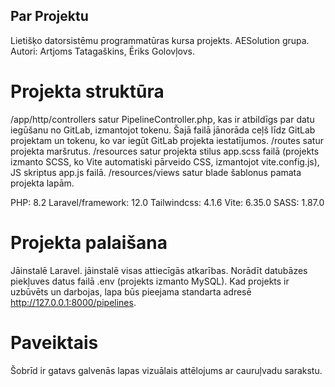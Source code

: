 ## Par Projektu

Lietišķo datorsistēmu programmatūras kursa projekts. AESolution grupa. 
Autori: Artjoms Tatagaškins, Ēriks Golovļovs.

# Projekta struktūra

/app/http/controllers satur PipelineController.php, kas ir atbildīgs par datu iegūšanu no GitLab, izmantojot tokenu. Šajā failā jānorāda ceļš līdz GitLab projektam un tokenu, ko var iegūt GitLab projekta iestatījumos.
/routes satur projekta maršrutus.
/resources satur projekta stilus app.scss failā (projekts izmanto SCSS, ko Vite automatiski pārveido CSS, izmantojot vite.config.js), JS skriptus app.js failā.
/resources/views satur blade šablonus pamata projekta lapām.

PHP: 8.2
Laravel/framework: 12.0
Tailwindcss: 4.1.6
Vite: 6.35.0
SASS: 1.87.0

# Projekta palaišana

Jāinstalē Laravel.
jāinstalē visas attiecīgās atkarības.
Norādīt datubāzes piekļuves datus failā .env (projekts izmanto MySQL).
Kad projekts ir uzbūvēts un darbojas, lapa būs pieejama standarta adresē http://127.0.0.1:8000/pipelines.

# Paveiktais

Šobrīd ir gatavs galvenās lapas vizuālais attēlojums ar cauruļvadu sarakstu.